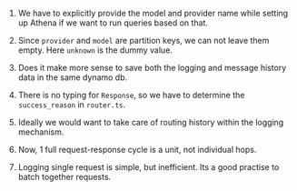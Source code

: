1. We have to explicitly provide the model and provider name while setting up Athena if we want to run queries based on that.

2. Since `provider` and `model` are partition keys, we can not leave them empty. Here `unknown` is the dummy value.

3. Does it make more sense to save both the logging and message history data in the same dynamo db.

4. There is no typing for `Response`, so we have to determine the `success_reason` in `router.ts`.

5. Ideally we would want to take care of routing history within the logging mechanism.

6. Now, 1 full request-response cycle is a unit, not individual hops.

7. Logging single request is simple, but inefficient. Its a good practise to batch together requests.
